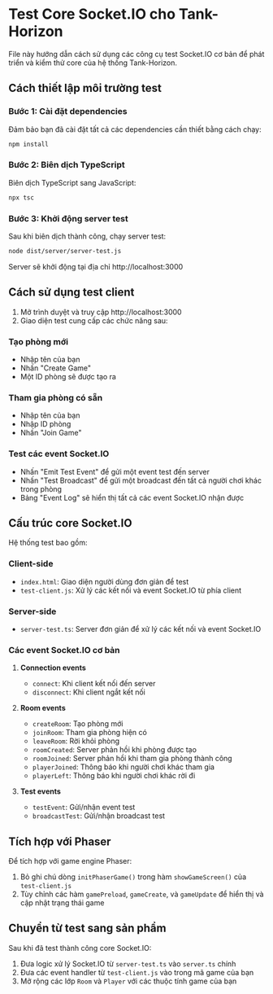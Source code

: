 # Test Core Socket.IO cho Tank-Horizon

File này hướng dẫn cách sử dụng các công cụ test Socket.IO cơ bản để phát triển và kiểm thử core của hệ thống Tank-Horizon.

## Cách thiết lập môi trường test

### Bước 1: Cài đặt dependencies

Đảm bảo bạn đã cài đặt tất cả các dependencies cần thiết bằng cách chạy:

```bash
npm install
```

### Bước 2: Biên dịch TypeScript

Biên dịch TypeScript sang JavaScript:

```bash
npx tsc
```

### Bước 3: Khởi động server test

Sau khi biên dịch thành công, chạy server test:

```bash
node dist/server/server-test.js
```

Server sẽ khởi động tại địa chỉ http://localhost:3000

## Cách sử dụng test client

1. Mở trình duyệt và truy cập http://localhost:3000
2. Giao diện test cung cấp các chức năng sau:

### Tạo phòng mới
- Nhập tên của bạn
- Nhấn "Create Game"
- Một ID phòng sẽ được tạo ra

### Tham gia phòng có sẵn
- Nhập tên của bạn
- Nhập ID phòng
- Nhấn "Join Game"

### Test các event Socket.IO
- Nhấn "Emit Test Event" để gửi một event test đến server
- Nhấn "Test Broadcast" để gửi một broadcast đến tất cả người chơi khác trong phòng
- Bảng "Event Log" sẽ hiển thị tất cả các event Socket.IO nhận được

## Cấu trúc core Socket.IO

Hệ thống test bao gồm:

### Client-side
- `index.html`: Giao diện người dùng đơn giản để test
- `test-client.js`: Xử lý các kết nối và event Socket.IO từ phía client

### Server-side
- `server-test.ts`: Server đơn giản để xử lý các kết nối và event Socket.IO

### Các event Socket.IO cơ bản

1. **Connection events**
   - `connect`: Khi client kết nối đến server
   - `disconnect`: Khi client ngắt kết nối

2. **Room events**
   - `createRoom`: Tạo phòng mới
   - `joinRoom`: Tham gia phòng hiện có
   - `leaveRoom`: Rời khỏi phòng
   - `roomCreated`: Server phản hồi khi phòng được tạo
   - `roomJoined`: Server phản hồi khi tham gia phòng thành công
   - `playerJoined`: Thông báo khi người chơi khác tham gia
   - `playerLeft`: Thông báo khi người chơi khác rời đi

3. **Test events**
   - `testEvent`: Gửi/nhận event test
   - `broadcastTest`: Gửi/nhận broadcast test

## Tích hợp với Phaser

Để tích hợp với game engine Phaser:

1. Bỏ ghi chú dòng `initPhaserGame()` trong hàm `showGameScreen()` của `test-client.js`
2. Tùy chỉnh các hàm `gamePreload`, `gameCreate`, và `gameUpdate` để hiển thị và cập nhật trạng thái game

## Chuyển từ test sang sản phẩm

Sau khi đã test thành công core Socket.IO:

1. Đưa logic xử lý Socket.IO từ `server-test.ts` vào `server.ts` chính
2. Đưa các event handler từ `test-client.js` vào trong mã game của bạn
3. Mở rộng các lớp `Room` và `Player` với các thuộc tính game của bạn